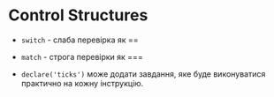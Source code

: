# Control Structures

- `switch` - слаба перевірка як    ==
- `match`  - строга перевірки як   ===

- `declare('ticks')` може додати завдання, яке буде виконуватися практично на кожну інструкцію.
